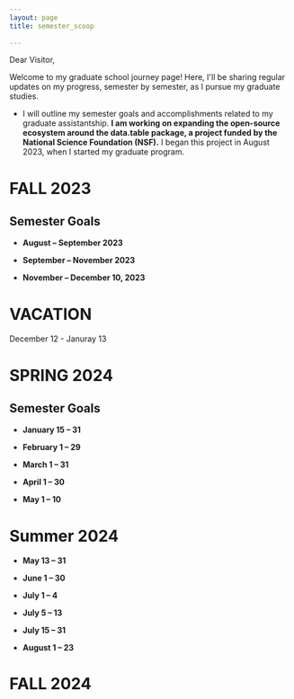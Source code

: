 ```yaml
---
layout: page
title: semester_scoop
  
---
```


Dear Visitor,

Welcome to my graduate school journey page! 
Here, I'll be sharing regular updates on my progress, semester by semester, as I pursue my graduate studies.
- I will outline my semester goals and accomplishments related to my graduate assistantship. **I am working on expanding the open-source ecosystem around the data.table package, a project funded by the National Science Foundation (NSF).** I began this project in August 2023, when I started my graduate program.

# FALL 2023

## Semester Goals

- **August – September 2023**
  

- **September – November 2023**
 

- **November – December 10, 2023**
  

# VACATION
December 12 - Januray 13


# SPRING 2024

## Semester Goals

- **January 15 – 31**


- **February 1 – 29**
  

- **March 1 – 31**
  

- **April 1 – 30**
  

- **May 1 – 10**


# Summer 2024

- **May 13 – 31**
 

- **June 1 – 30**
  

- **July 1 – 4**
 

- **July 5 – 13**
  

- **July 15 – 31**
  

- **August 1 – 23**


# FALL 2024


